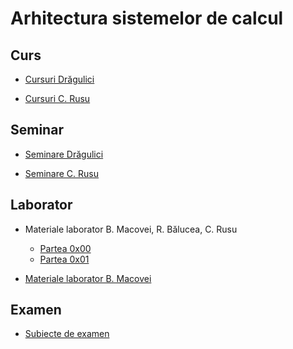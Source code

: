 # Arhitectura sistemelor de calcul

## Curs

- [Cursuri Drăgulici](https://onedrive.live.com/?authkey=%21ACfZ3uItRFEPUx8&id=A2935140F979ECCB%211374&cid=A2935140F979ECCB)

- [Cursuri C. Rusu](https://unibucro0-my.sharepoint.com/:f:/r/personal/maria-ilinca_nechita_s_unibuc_ro/Documents/Semestrul%20I-%20materiale/Arhitectura%20sistemelor%20de%20calcul/Cursuri?csf=1&web=1&e=xIKsb9)

## Seminar

- [Seminare Drăgulici](https://onedrive.live.com/?authkey=%21ACfZ3uItRFEPUx8&id=A2935140F979ECCB%211375&cid=A2935140F979ECCB)

- [Seminare C. Rusu](https://unibucro0-my.sharepoint.com/:f:/r/personal/maria-ilinca_nechita_s_unibuc_ro/Documents/Semestrul%20I-%20materiale/Arhitectura%20sistemelor%20de%20calcul/Seminare?csf=1&web=1&e=VMF9Id)

## Laborator

- Materiale laborator B. Macovei, R. Bălucea, C. Rusu
  - [Partea 0x00](https://unibucro0-my.sharepoint.com/:b:/r/personal/maria-ilinca_nechita_s_unibuc_ro/Documents/Semestrul%20I-%20materiale/Arhitectura%20sistemelor%20de%20calcul/Laborator/Arhitectura%20Sistemelor%20de%20Calcul%20(ASC)%20-%20Laborator%20Partea%200x00.pdf?csf=1&web=1&e=6gAr8n)
  - [Partea 0x01](https://unibucro0-my.sharepoint.com/:b:/r/personal/maria-ilinca_nechita_s_unibuc_ro/Documents/Semestrul%20I-%20materiale/Arhitectura%20sistemelor%20de%20calcul/Laborator/Arhitectura%20Sistemelor%20de%20Calcul%20(ASC)%20-%20Laborator%20Partea%200x01.pdf?csf=1&web=1&e=novT6f)

- [Materiale laborator B. Macovei](https://onedrive.live.com/?authkey=%21ACfZ3uItRFEPUx8&id=A2935140F979ECCB%211427&cid=A2935140F979ECCB)

## Examen

- [Subiecte de examen](https://onedrive.live.com/?authkey=%21ACfZ3uItRFEPUx8&id=A2935140F979ECCB%211376&cid=A2935140F979ECCB)
